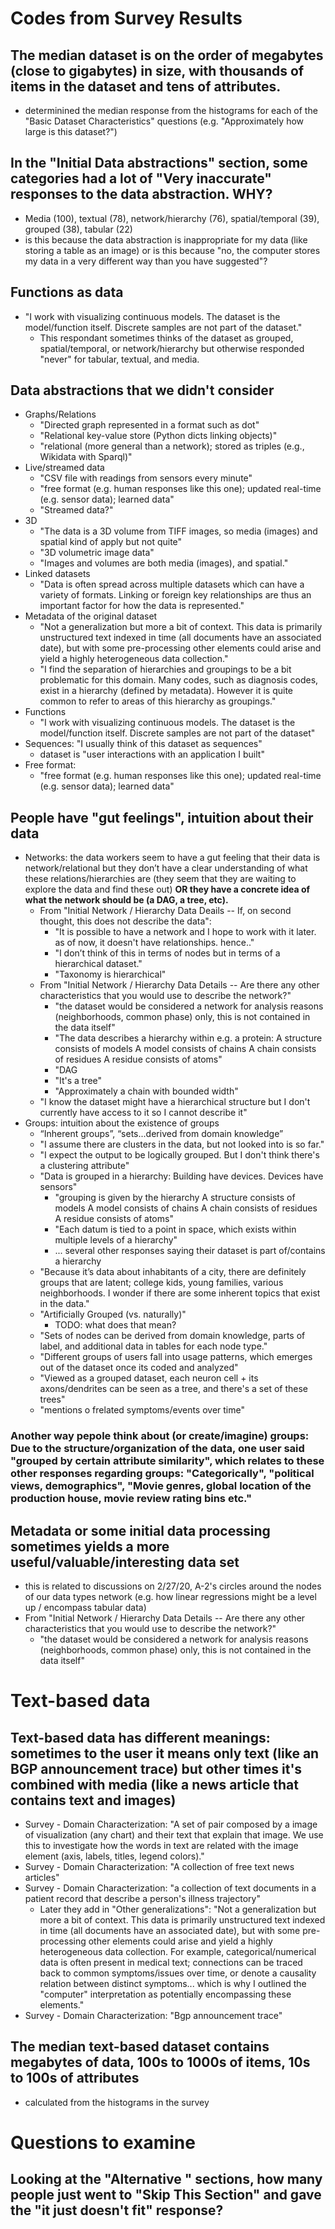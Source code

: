 # Codes from Survey Results

## The median dataset is on the order of megabytes (close to gigabytes) in size, with thousands of items in the dataset and tens of attributes.
- determinined the median response from the histograms for each of the "Basic Dataset Characteristics" questions (e.g. "Approximately how large is this dataset?")

## In the "Initial Data abstractions" section, some categories had a lot of "Very inaccurate" responses to the data abstraction. WHY?
- Media (100), textual (78), network/hierarchy (76), spatial/temporal (39), grouped (38), tabular (22)
- is this because the data abstraction is inappropriate for my data (like storing a table as an image) or is this because "no, the computer stores my data in a very different way than you have suggested"?

## Functions as data
- "I work with visualizing continuous models. The dataset is the model/function itself. Discrete samples are not part of the dataset."
	- This respondant sometimes thinks of the dataset as grouped, spatial/temporal, or network/hierarchy but otherwise responded "never" for tabular, textual, and media.


## Data abstractions that we didn't consider
- Graphs/Relations
	- "Directed graph represented in a format such as dot"
	- "Relational key-value store (Python dicts linking objects)"
	- "relational (more general than a network); stored as triples (e.g., Wikidata with Sparql)"
- Live/streamed data
	- "CSV file with readings from sensors every minute"
	- "free format (e.g. human responses like this one); updated real-time (e.g. sensor data); learned data"
	- "Streamed data?"
- 3D
	- "The data is a 3D volume from TIFF images, so media (images) and spatial kind of apply but not quite"
	- "3D volumetric image data"
	- "Images and volumes are both media (images), and spatial."
- Linked datasets
	- "Data is often spread across multiple datasets which can have a variety of formats. Linking or foreign key relationships are thus an important factor for how the data is represented."
- Metadata of the original dataset
	- "Not a generalization but more a bit of context. This data is primarily unstructured text indexed in time (all documents have an associated date), but with some pre-processing other elements could arise and yield a highly heterogeneous data collection."
	- "I find the separation of hierarchies and groupings to be a bit problematic for this domain. Many codes, such as diagnosis codes, exist in a hierarchy (defined by metadata). However it is quite common to refer to areas of this hierarchy as groupings."
- Functions
	- "I work with visualizing continuous models. The dataset is the model/function itself. Discrete samples are not part of the dataset"
- Sequences: "I usually think of this dataset as sequences"
	- dataset is "user interactions with an application I built"
- Free format:
	- "free format (e.g. human responses like this one); updated real-time (e.g. sensor data); learned data"


## People have "gut feelings", intuition about their data
- Networks: the data workers seem to have a gut feeling that their data is network/relational but they don’t have a clear understanding of what these relations/hierarchies are (they seem that they are waiting to explore the data and find these out) **OR they have a concrete idea of what the network should be (a DAG, a tree, etc).**
	- From "Initial Network / Hierarchy Data Deails -- If, on second thought, this does not describe the data":
		- "It is possible to have a network and I hope to work with it later. as of now, it doesn't have relationships. hence.."
		- "I don’t think of this in terms of nodes but in terms of a hierarchical dataset."
		- "Taxonomy is hierarchical"
	- From "Initial Network / Hierarchy Data Details -- Are there any other characteristics that you would use to describe the network?"
		- "the dataset would be considered a network for analysis reasons (neighborhoods, common phase) only, this is not contained in the data itself"
		- "The data describes a hierarchy within e.g. a protein: A structure consists of models A model consists of chains A chain consists of residues A residue consists of atoms"
		- "DAG
		- "It's a tree"
		- "Approximately a chain with bounded width"
	- "I know the dataset might have a hierarchical structure but I don't currently have access to it so I cannot describe it"
- Groups: intuition about the existence of groups
	- “Inherent groups”, “sets...derived from domain knowledge”
	- "I assume there are clusters in the data, but not looked into is so far."
	- "I expect the output to be logically grouped. But I don't think there's a clustering attribute"
	- "Data is grouped in a hierarchy: Building have devices. Devices have sensors"
		- "grouping is given by the hierarchy A structure consists of models A model consists of chains A chain consists of residues A residue consists of atoms"
		- "Each datum is tied to a point in space, which exists within multiple levels of a hierarchy"
		- ... several other responses saying their dataset is part of/contains a hierarchy
	- "Because it’s data about inhabitants of a city, there are definitely groups that are latent; college kids, young families, various neighborhoods. I wonder if there are some inherent topics that exist in the data."
	- "Artificially Grouped (vs. naturally)"
		- TODO: what does that mean?
	- "Sets of nodes can be derived from domain knowledge, parts of label, and additional data in tables for each node type."
	- "Different groups of users fall into usage patterns, which emerges out of the dataset once its coded and analyzed"
	- "Viewed as a grouped dataset, each neuron cell + its axons/dendrites can be seen as a tree, and there's a set of these trees"
	- "mentions o frelated symptoms/events over time"
### Another way pepole think about (or create/imagine) groups: Due to the structure/organization of the data, one user said "grouped by certain attribute similarity", which relates to these other responses regarding groups: "Categorically", "political views, demographics", "Movie genres, global location of the production house, movie review rating bins etc."


## Metadata or some initial data processing sometimes yields a more useful/valuable/interesting data set
- this is related to discussions on 2/27/20, A-2's circles around the nodes of our data types network (e.g. how linear regressions might be a level up / encompass tabular data)
- From "Initial Network / Hierarchy Data Details -- Are there any other characteristics that you would use to describe the network?"
	- "the dataset would be considered a network for analysis reasons (neighborhoods, common phase) only, this is not contained in the data itself"



# Text-based data

## Text-based data has different meanings: sometimes to the user it means only text (like an BGP announcement trace) but other times it's combined with media (like a news article that contains text and images)
- Survey - Domain Characterization: "A set of pair composed by a image of visualization (any chart) and their text that explain that image. We use this to investigate how the words in text are related with the image element (axis, labels, titles, legend colors)."
- Survey - Domain Characterization: "A collection of free text news articles"
- Survey - Domain Characterization: "a collection of text documents in a patient record that describe a person's illness trajectory"
	- Later they add in "Other generalizations": "Not a generalization but more a bit of context. This data is primarily unstructured text indexed in time (all documents have an associated date), but with some pre-processing other elements could arise and yield a highly heterogeneous data collection. For example, categorical/numerical data is often present in medical text; connections can be traced back to common symptoms/issues over time, or denote a causality relation between distinct symptoms... which is why I outlined the "computer" interpretation as potentially encompassing these elements."
- Survey - Domain Characterization: "Bgp announcement trace"

## The median text-based dataset contains megabytes of data, 100s to 1000s of items, 10s to 100s of attributes
- calculated from the histograms in the survey

# Questions to examine
## Looking at the "Alternative <blank>" sections, how many people just went to "Skip This Section" and gave the "it just doesn't fit" response?
